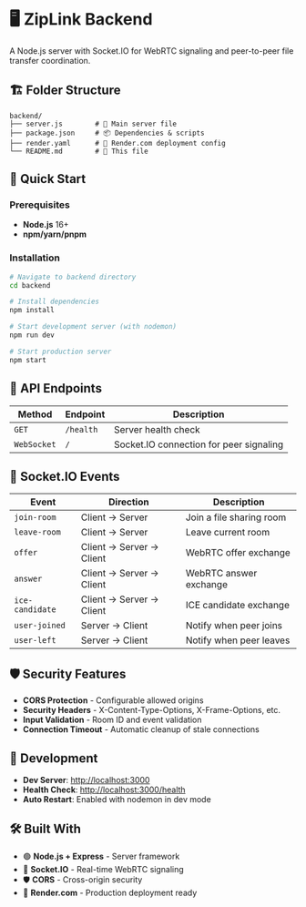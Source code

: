 # 🖥️ ZipLink Backend

A Node.js server with Socket.IO for WebRTC signaling and peer-to-peer file transfer coordination.

## 🏗️ Folder Structure

```
backend/
├── server.js        # 🔧 Main server file
├── package.json     # 📦 Dependencies & scripts
├── render.yaml      # 🚀 Render.com deployment config
└── README.md        # 📝 This file
```

## 🚀 Quick Start

### Prerequisites

-   **Node.js** 16+
-   **npm/yarn/pnpm**

### Installation

```bash
# Navigate to backend directory
cd backend

# Install dependencies
npm install

# Start development server (with nodemon)
npm run dev

# Start production server
npm start
```

## 📡 API Endpoints

| Method      | Endpoint  | Description                             |
| ----------- | --------- | --------------------------------------- |
| `GET`       | `/health` | Server health check                     |
| `WebSocket` | `/`       | Socket.IO connection for peer signaling |

## 🔌 Socket.IO Events

| Event           | Direction                | Description              |
| --------------- | ------------------------ | ------------------------ |
| `join-room`     | Client → Server          | Join a file sharing room |
| `leave-room`    | Client → Server          | Leave current room       |
| `offer`         | Client → Server → Client | WebRTC offer exchange    |
| `answer`        | Client → Server → Client | WebRTC answer exchange   |
| `ice-candidate` | Client → Server → Client | ICE candidate exchange   |
| `user-joined`   | Server → Client          | Notify when peer joins   |
| `user-left`     | Server → Client          | Notify when peer leaves  |

## 🛡️ Security Features

-   **CORS Protection** - Configurable allowed origins
-   **Security Headers** - X-Content-Type-Options, X-Frame-Options, etc.
-   **Input Validation** - Room ID and event validation
-   **Connection Timeout** - Automatic cleanup of stale connections

## 📱 Development

-   **Dev Server**: [http://localhost:3000](http://localhost:3000)
-   **Health Check**: [http://localhost:3000/health](http://localhost:3000/health)
-   **Auto Restart**: Enabled with nodemon in dev mode

## 🛠️ Built With

-   🟢 **Node.js + Express** - Server framework
-   🔌 **Socket.IO** - Real-time WebRTC signaling
-   🛡️ **CORS** - Cross-origin security
-   🚀 **Render.com** - Production deployment ready
